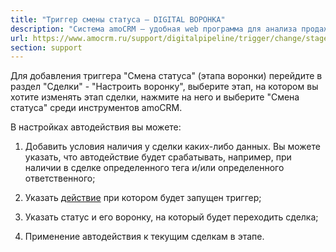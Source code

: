 ```yaml
---
title: "Триггер смены статуса — DIGITAL ВОРОНКА"
description: "Система amoCRM – удобная web программа для анализа продаж, доступная в режиме online из любой точки мира! Подробности узнавайте по указанным на сайте телефонам в Москве."
url: https://www.amocrm.ru/support/digitalpipeline/trigger/change/stage
section: support
---
```


Для добавления триггера "Смена статуса" (этапа воронки) перейдите в раздел "Сделки" - "Настроить воронку", выберите этап, на котором вы хотите изменять этап сделки, нажмите на него и выберите "Смена статуса" среди инструментов amoCRM.

В настройках автодействия вы можете:

1. Добавить условия наличия у сделки каких-либо данных. Вы можете указать, что автодействие будет срабатывать, например, при наличии в сделке определенного тега и/или определенного ответственного;

2. Указать [действие](https://www.amocrm.ru/support/digitalpipeline/trigger_conditions) при котором будет запущен триггер;

3. Указать статус и его воронку, на который будет переходить сделка;

4. Применение автодействия к текущим сделкам в этапе.